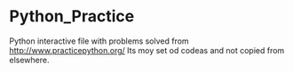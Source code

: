 # Python_Practice
Python interactive file with problems solved from http://www.practicepython.org/
Its moy set od codeas and not copied from elsewhere.
